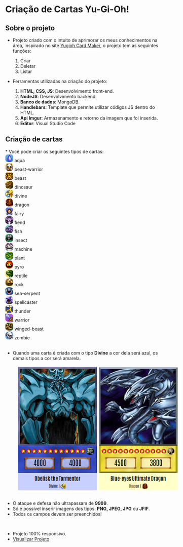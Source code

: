 # Criação de Cartas Yu-Gi-Oh!

## Sobre o projeto
* Projeto criado com o intuito de aprimorar os meus conhecimentos na área, inspirado no site <a href="https://www.cardmaker.net/yugioh/">Yugioh Card Maker</a>, o projeto tem as seguintes funções: 
   <ol>
      <li>Criar</li>
      <li>Deletar</li>
      <li>Listar</li>
   </ol>  

* Ferramentas utilizadas na criação do projeto:
   <ol>
      <li><b>HTML, CSS, JS</b>: Desenvolvimento front-end.</li>
      <li><b>NodeJS</b>: Desenvolvimento backend.</li>
      <li><b>Banco de dados</b>: MongoDB.</li>
      <li><b>Handlebars</b>: Template que permite utilizar códigos JS dentro do HTML.</li>
      <li><b>Api Imgur</b>: Armazenamento e retorno da imagem que foi inserida.</li>
      <li><b>Editor</b>: Visual Studio Code</li>
   </ol> 

<div>
   <h2>Criação de cartas</h2>
   * Você pode criar os seguintes tipos de cartas:

   <div>
      <div>
         <img src="public/image/types/aqua.png" width="25px">
         <span>aqua</span>
      </div>
      <div>
         <img src="public/image/types/beast-warrior.png" width="25px"> 
         <span>beast-warrior</span>
      </div>
      <div>
         <img src="public/image/types/beast.png" width="25px">
         <span>beast</span>
      </div>
   </div>
   <div>
      <div>
         <img src="public/image/types/dinosaur.png" width="25px">
         <span>dinosaur</span>
      </div>
      <div>
         <img src="public/image/types/divine.png" width="25px"> 
         <span>divine</span>
      </div>
      <div>
         <img src="public/image/types/dragon.png" width="25px">
         <span>dragon</span>
      </div>
   </div>
   <div>
      <div>
         <img src="public/image/types/fairy.png" width="25px">
         <span>fairy</span>
      </div>
      <div>
         <img src="public/image/types/fiend.png" width="25px">
         <span>fiend</span>
      </div>
      <div>
         <img src="public/image/types/fish.png" width="25px">
         <span>fish</span>
      </div>
   </div>
   <div>
      <div>
        <img src="public/image/types/insect.png" width="25px">
         <span>insect</span>
      </div>
      <div>
         <img src="public/image/types/machine.png" width="25px">
         <span>machine</span>
      </div>
      <div>
         <img src="public/image/types/plant.png" width="25px">
         <span>plant</span>
      </div>
   </div>
   <div>
      <div>
         <img src="public/image/types/pyro.png" width="25px">
         <span>pyro</span>
      </div>
      <div>
        <img src="public/image/types/reptile.png" width="25px">
         <span>reptile</span>
      </div>
      <div>
         <img src="public/image/types/rock.png" width="25px">
         <span>rock</span>
      </div>
   </div>
   <div>
      <div>
         <img src="public/image/types/sea-serpent.png" width="25px">
         <span>sea-serpent</span>
      </div>
      <div>
         <img src="public/image/types/spellcaster.png" width="25px">
         <span>spellcaster</span>
      </div>
      <div>
         <img src="public/image/types/thunder.png" width="25px">
         <span>thunder</span>
      </div>
   </div>
   <div>
      <div>
         <img src="public/image/types/warrior.png" width="25px">
         <span>warrior</span>
      </div>
      <div>
         <img src="public/image/types/winged-beast.png" width="25px">
         <span>winged-beast</span>
      </div>
      <div>
         <img src="public/image/types/zombie.png" width="25px">
         <span>zombie</span>
      </div>
   </div>

   <br/>

   * Quando uma carta é criada com o tipo <b>Divine</b> a cor dela será azul, os demais tipos a cor será amarela.

   <img style="margin: 5px 0 15px 40px;" src="public/image/cards.png">

   * O ataque e defesa não ultrapassam de <b>9999</b>. 
   * Só é possível inserir imagens dos tipos: <b>PNG, JPEG, JPG</b> ou <b>JFIF</b>.
   * Todos os campos devem ser preenchidos!

   <br/>

   * Projeto 100% responsivo.
   * <a href="https://yugioh-create-card.herokuapp.com/">Visualizar Projeto</a>

</div>
